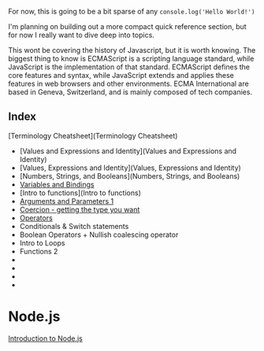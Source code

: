 
For now, this is going to be a bit sparse of any `console.log('Hello World!')`

I'm planning on building out a more compact quick reference section, but for now I really want to dive deep into topics. 

This wont be covering the history of Javascript, but it is worth knowing. The biggest thing to know is ECMAScript is a scripting language standard, while JavaScript is the implementation of that standard. ECMAScript defines the core features and syntax, while JavaScript extends and applies these features in web browsers and other environments. ECMA International are based in Geneva, Switzerland, and is mainly composed of tech companies. 


## Index

[Terminology Cheatsheet](Terminology Cheatsheet)

- [Values and Expressions and Identity](Values and Expressions and Identity)
- [Values, Expressions and Identity](Values, Expressions and Identity)
- [Numbers, Strings, and Booleans](Numbers, Strings, and Booleans)
- [Variables and Bindings]()
- [Intro to functions](Intro to functions)
- [Arguments and Parameters 1]()
- [Coercion - getting the type you want](Coercion)
- [Operators](Operators)
- Conditionals & Switch statements
- Boolean Operators + Nullish coalescing operator
- Intro to Loops
- Functions 2
- 
- 
-
-







# Node.js

[Introduction to Node.js](Intro%20to%20Node.js.md)
